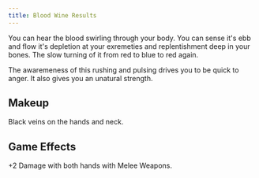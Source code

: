 ```yaml
---
title: Blood Wine Results
---
```


You can hear the blood swirling through your body. You can sense it's ebb and flow it's depletion at your exremeties and replentishment deep in your bones. The slow turning of it from red to blue to red again. 

The awaremeness of this rushing and pulsing drives you to be quick to anger. It also gives you an unatural strength.

## Makeup

Black veins on the hands and neck. 

## Game Effects

+2 Damage with both hands with Melee Weapons. 
